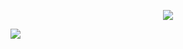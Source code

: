 <p align="center">
  <img src="https://user-images.githubusercontent.com/54982599/132979276-ab6543b7-c68e-4a0e-b71b-939c6bf5ff81.png" />
</p>

![](https://komarev.com/ghpvc/?username=Abhimanyu8)

<!---
- 👋 Hello There !
- 👀 I’m interested in ...
- 🌱 I’m currently learning ...
- 💞️ I’m looking to collaborate on ...
- 📫 How to reach me ...
--->

<!---
Abhimanyu8/Abhimanyu8 is a ✨ special ✨ repository because its `README.md` (this file) appears on your GitHub profile.
You can click the Preview link to take a look at your changes.
--->
